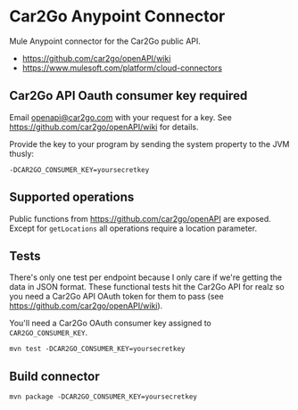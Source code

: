 # Car2Go Anypoint Connector
Mule Anypoint connector for the Car2Go public API.
* https://github.com/car2go/openAPI/wiki
* https://www.mulesoft.com/platform/cloud-connectors

## Car2Go API Oauth consumer key required
Email openapi@car2go.com with your request for a key.  See https://github.com/car2go/openAPI/wiki for details.

Provide the key to your program by sending the system property to the JVM thusly:

`-DCAR2GO_CONSUMER_KEY=yoursecretkey`

## Supported operations
Public functions from https://github.com/car2go/openAPI are exposed.  Except for `getLocations` all operations require a location parameter.

## Tests
There's only one test per endpoint because I only care if we're getting the data in JSON format. These functional tests hit the Car2Go API for realz so you need a Car2Go API OAuth token for them to pass (see https://github.com/car2go/openAPI/wiki).

You'll need a Car2Go OAuth consumer key assigned to `CAR2GO_CONSUMER_KEY`.

`mvn test -DCAR2GO_CONSUMER_KEY=yoursecretkey`

## Build connector

`mvn package -DCAR2GO_CONSUMER_KEY=yoursecretkey`
